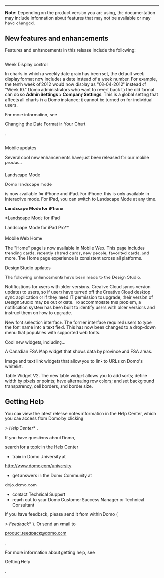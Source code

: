 


---


**Note:**
 Depending on the product version you are using, the documentation may include information about features that may not be available or may have changed.

New features and enhancements
-------------------------------

Features and enhancements in this release include the following:

##
 Week Display control

In charts in which a weekly date grain has been set, the default week display format now includes a date instead of a week number. For example, the tenth week of 2012 would now display as "03-04-2012" instead of "Week 10." Domo administrators who want to revert back to the old format can do so
 **Admin Settings > Company Settings.**
 This is a global setting that affects all charts in a Domo instance; it cannot be turned on for individual users.

For more information, see

Changing the Date Format in Your Chart

.

##
 Mobile updates

Several cool new enhancements have just been released for our mobile product:

###
 Landscape Mode

Domo landscape mode

is now available for iPhone and iPad. For iPhone, this is only available in Interactive mode. For iPad, you can switch to Landscape Mode at any time.


**Landscape Mode for iPhone**

*Landscape Mode for iPad

Landscape Mode for iPad Pro**


####
 Mobile Web Home

The "Home" page is now available in Mobile Web. This page includes trending cards, recently shared cards, new people, favorited cards, and more. The Home page experience is consistent across all platforms.


 Design Studio updates


 The following enhancements have been made to the Design Studio:


 Notifications for users with older versions. Creative Cloud syncs version updates to users, so if users have turned off the Creative Cloud desktop sync application or if they need IT permission to upgrade, their version of Design Studio may be out of date. To accommodate this problem, a notification system has been built to identify users with older versions and instruct them on how to upgrade.


 New font selection interface. The former interface required users to type the font name into a text field. This has now been changed to a drop-down menu that populates with supported web fonts.

Cool new widgets, including...


 A Canadian FSA Map widget that shows data by province and FSA areas.

Image and text link widgets that allow you to link to URLs on Domo's whitelist.

Table Widget V2. The new table widget allows you to add sorts; define width by pixels or points; have alternating row colors; and set background transparency, cell borders, and border size.

Getting Help
--------------

You can view the latest release notes information in the Help Center, which you can access from Domo by clicking

*> Help Center**
 .


 If you have questions about Domo,

 search for a topic in the Help Center
* train in Domo University at

http://www.domo.com/university
* get answers in the Domo Community at

dojo.domo.com
* contact Technical Support
* reach out to your Domo Customer Success Manager or Technical Consultant

If you have feedback, please send it from within Domo (

*> Feedback**
 ). Or send an email to

product.feedback@domo.com

.


 For more information about getting help, see

Getting Help

.


